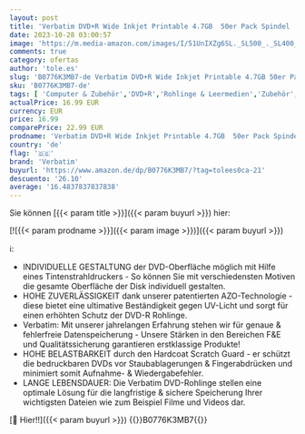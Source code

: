 ```yaml
---
layout: post
title: 'Verbatim DVD+R Wide Inkjet Printable 4.7GB  50er Pack Spindel  DVD Rohlinge bedruckbar  16-fache Brenngeschwindigkeit & Hardcoat Scratch Guard  DVD-R printable  DVD leer  Rohlinge DVD'
date: 2023-10-28 03:00:57
image: 'https://m.media-amazon.com/images/I/51UnIXZg6SL._SL500_._SL400_.jpg'
comments: true
category: ofertas
author: 'tole.es'
slug: 'B0776K3MB7-de Verbatim DVD+R Wide Inkjet Printable 4.7GB 50er Pack...'
sku: 'B0776K3MB7-de'
tags: [ 'Computer & Zubehör','DVD+R','Rohlinge & Leermedien','Zubehör','verbatim','🇩🇪', ]
actualPrice: 16.99 EUR
currency: EUR
price: 16.99
comparePrice: 22.99 EUR
prodname: 'Verbatim DVD+R Wide Inkjet Printable 4.7GB  50er Pack Spindel  DVD Rohlinge bedruckbar  16-fache Brenngeschwindigkeit & Hardcoat Scratch Guard  DVD-R printable  DVD leer  Rohlinge DVD'
country: 'de'
flag: '🇩🇪'
brand: 'Verbatim'
buyurl: 'https://www.amazon.de/dp/B0776K3MB7/?tag=tolees0ca-21'
descuento: '26.10'
average: '16.4837837837838'
---
```


Sie können [{{< param title >}}]({{< param buyurl >}}) hier:

[![{{< param prodname >}}]({{< param image >}})]({{< param buyurl >}})

ℹ️:

- INDIVIDUELLE GESTALTUNG der DVD-Oberfläche möglich mit Hilfe eines Tintenstrahldruckers - So können Sie mit verschiedensten Motiven die gesamte Oberfläche der Disk individuell gestalten.
- HOHE ZUVERLÄSSIGKEIT dank unserer patentierten AZO-Technologie - diese bietet eine ultimative Beständigkeit gegen UV-Licht und sorgt für einen erhöhten Schutz der DVD-R Rohlinge.
- Verbatim: Mit unserer jahrelangen Erfahrung stehen wir für genaue & fehlerfreie Datenspeicherung - Unsere Stärken in den Bereichen F&E und Qualitätssicherung garantieren erstklassige Produkte!
- HOHE BELASTBARKEIT durch den Hardcoat Scratch Guard - er schützt die bedruckbaren DVDs vor Staubablagerungen & Fingerabdrücken und minimiert somit Aufnahme- & Wiedergabefehler.
- LANGE LEBENSDAUER: Die Verbatim DVD-Rohlinge stellen eine optimale Lösung für die langfristige & sichere Speicherung Ihrer wichtigsten Dateien wie zum Beispiel Filme und Videos dar.

[🛒 Hier!!]({{< param buyurl >}})
{{<world>}}B0776K3MB7{{</world>}}
